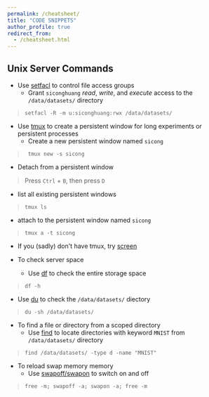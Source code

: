 ```yaml
---
permalink: /cheatsheet/
title: "CODE SNIPPETS"
author_profile: true
redirect_from: 
  - /cheatsheet.html
---
```


## Unix Server Commands

* Use [setfacl](https://linux.die.net/man/1/setfacl) to control file access groups
  * Grant `siconghuang` *read*, *write*, and *execute* access to the `/data/datasets/` directory
> ```setfacl -R -m u:siconghuang:rwx /data/datasets/ ``` 

* Use [tmux](https://tmuxcheatsheet.com/) to create a persistent window for long experiments or persistent processes 
  * Create a new persistent window named `sicong`
> ``` tmux new -s sicong```
  * Detach from a persistent window 
> Press `Ctrl` + `B`, then press `D`
  * list all existing persistent windows 
> ``` tmux ls ```
  * attach to the persistent window named `sicong`
> ``` tmux a -t sicong ```
  * If you (sadly) don't have tmux, try [screen](https://linux.die.net/man/1/screen)

* To check server space
  * Use [df](https://linux.die.net/man/1/df) to check the entire storage space 
> ``` df -h ```
  * Use [du](https://linux.die.net/man/1/du) to check the `/data/datasets/` diectory
> ``` du -sh /data/datasets/ ```

* To find a file or directory from a scoped directory
  * Use [find](https://www.cyberciti.biz/faq/howto-find-a-directory-linux-command/) to locate directories with keyword `MNIST` from `/data/datasets/` directory
> ``` find /data/datasets/ -type d -name "MNIST" ```

* To reload swap memory memory
  * Use [swapoff/swapon](https://www.redhat.com/sysadmin/clear-swap-linux#:~:text=To%20clear%20the%20swap%20memory,in%20swap%20and%20in%20RAM.) to switch on and off
> ``` free -m; swapoff -a; swapon -a; free -m ```